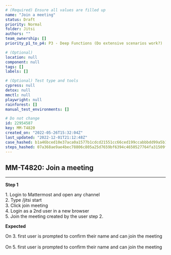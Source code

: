 ```yaml
---
# (Required) Ensure all values are filled up
name: "Join a meeting"
status: Draft
priority: Normal
folder: Jitsi
authors: ""
team_ownership: []
priority_p1_to_p4: P3 - Deep Functions (Do extensive scenarios work?)

# (Optional)
location: null
component: null
tags: []
labels: []

# (Optional) Test type and tools
cypress: null
detox: null
mmctl: null
playwright: null
rainforest: []
manual_test_environments: []

# Do not change
id: 22954587
key: MM-T4820
created_on: "2022-05-26T15:32:04Z"
last_updated: "2022-12-01T21:12:48Z"
case_hashed: b1a46bced10e37aca0a1577b1cdcd21551cc66ced199ccabbbdd99a5b11ead05e156beaefe9ce09577b050867be327e2
steps_hashed: 07a368ae9ae4bec78806c805a25d7659bf6394c4650527764fa31509f8d8e19217951fdc5d85858eca241786c5274423
---
```


<!-- (Auto-generated) Based on frontmatter's "key" and "name" -->

## MM-T4820: Join a meeting

---

**Step 1**

1\. Login to Mattermost and open any channel\
2\. Type /jitsi start\
3\. Click join meeting\
4\. Login as a 2nd user in a new browser\
5\. Join the meeting created by the user step 2.

**Expected**

On 3. first user is prompted to confirm their name and can join the meeting\
\
On 5. first user is prompted to confirm their name and can join the meeting
